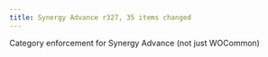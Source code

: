 ```yaml
---
title: Synergy Advance r327, 35 items changed
---
```


Category enforcement for Synergy Advance (not just WOCommon)

